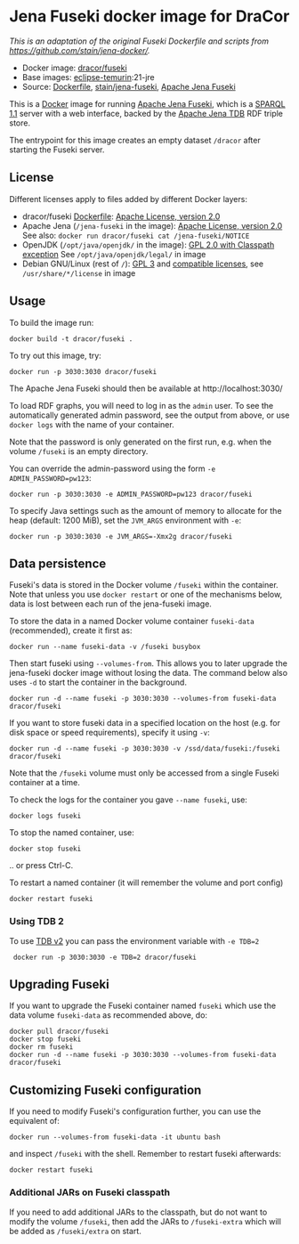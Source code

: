 # Jena Fuseki docker image for DraCor

*This is an adaptation of the original Fuseki Dockerfile and scripts from
https://github.com/stain/jena-docker/.*

* Docker image: [dracor/fuseki](https://hub.docker.com/r/dracor/fuseki/)
* Base images:  [eclipse-temurin](https://hub.docker.com/r/_/eclipse-temurin/):21-jre
* Source: [Dockerfile](https://github.com/dracor-org/dracor-fuseki/blob/master/Dockerfile), [stain/jena-fuseki](https://github.com/stain/jena-docker/blob/master/jena-fuseki/Dockerfile), [Apache Jena Fuseki](https://jena.apache.org/download/)

This is a [Docker](https://www.docker.com/) image for running
[Apache Jena Fuseki](https://jena.apache.org/documentation/fuseki2/),
which is a [SPARQL 1.1](http://www.w3.org/TR/sparql11-overview/) server with a
web interface, backed by the
[Apache Jena TDB](https://jena.apache.org/documentation/tdb/) RDF triple store.

The entrypoint for this image creates an empty dataset `/dracor` after starting
the Fuseki server.

## License

Different licenses apply to files added by different Docker layers:

* dracor/fuseki [Dockerfile](https://github.com/dracor-org/dracor-fuseki/blob/master/jena-fuseki/Dockerfile): [Apache License, version 2.0](https://www.apache.org/licenses/LICENSE-2.0)
* Apache Jena (`/jena-fuseki` in the image): [Apache License, version 2.0](https://www.apache.org/licenses/LICENSE-2.0)
  See also: `docker run dracor/fuseki cat /jena-fuseki/NOTICE`
* OpenJDK (`/opt/java/openjdk/` in the image): [GPL 2.0 with Classpath exception](https://openjdk.java.net/legal/gplv2+ce.html)
  See `/opt/java/openjdk/legal/` in image
* Debian GNU/Linux (rest of `/`): [GPL 3](http://www.gnu.org/licenses/gpl-3.0) and [compatible licenses](https://www.debian.org/legal/licenses/), see `/usr/share/*/license` in image


## Usage

To build the image run:

    docker build -t dracor/fuseki .

To try out this image, try:

    docker run -p 3030:3030 dracor/fuseki

The Apache Jena Fuseki should then be available at http://localhost:3030/

To load RDF graphs, you will need to log in as the `admin` user. To see the
automatically generated admin password, see the output from above, or
use `docker logs` with the name of your container.

Note that the password is only generated on the first run, e.g. when the
volume `/fuseki` is an empty directory.

You can override the admin-password using the form
`-e ADMIN_PASSWORD=pw123`:

    docker run -p 3030:3030 -e ADMIN_PASSWORD=pw123 dracor/fuseki

To specify Java settings such as the amount of memory to allocate for the
heap (default: 1200 MiB), set the `JVM_ARGS` environment with `-e`:

    docker run -p 3030:3030 -e JVM_ARGS=-Xmx2g dracor/fuseki

## Data persistence

Fuseki's data is stored in the Docker volume `/fuseki` within the container.
Note that unless you use `docker restart` or one of the mechanisms below, data
is lost between each run of the jena-fuseki image.

To store the data in a named Docker volume container `fuseki-data`
(recommended), create it first as:

    docker run --name fuseki-data -v /fuseki busybox

Then start fuseki using `--volumes-from`. This allows you to later upgrade the
jena-fuseki docker image without losing the data. The command below also uses
`-d` to start the container in the background.

    docker run -d --name fuseki -p 3030:3030 --volumes-from fuseki-data dracor/fuseki

If you want to store fuseki data in a specified location on the host (e.g. for
disk space or speed requirements), specify it using `-v`:

    docker run -d --name fuseki -p 3030:3030 -v /ssd/data/fuseki:/fuseki dracor/fuseki

Note that the `/fuseki` volume must only be accessed from a single Fuseki
container at a time.

To check the logs for the container you gave `--name fuseki`, use:

    docker logs fuseki

To stop the named container, use:

    docker stop fuseki

.. or press Ctrl-C.

To restart a named container (it will remember the volume and port config)

    docker restart fuseki

### Using TDB 2

To use [TDB v2](https://jena.apache.org/documentation/tdb2/) you can pass the environment variable with `-e TDB=2`

     docker run -p 3030:3030 -e TDB=2 dracor/fuseki

## Upgrading Fuseki

If you want to upgrade the Fuseki container named `fuseki` which use the data
volume `fuseki-data` as recommended above, do:

    docker pull dracor/fuseki
    docker stop fuseki
    docker rm fuseki
    docker run -d --name fuseki -p 3030:3030 --volumes-from fuseki-data dracor/fuseki

## Customizing Fuseki configuration

If you need to modify Fuseki's configuration further, you can use the equivalent of:

    docker run --volumes-from fuseki-data -it ubuntu bash

and inspect `/fuseki` with the shell. Remember to restart fuseki afterwards:

    docker restart fuseki

### Additional JARs on Fuseki classpath

If you need to add additional JARs to the classpath, but do not want to
modify the volume `/fuseki`, then add the JARs to
`/fuseki-extra` which will be added as `/fuseki/extra` on start.
